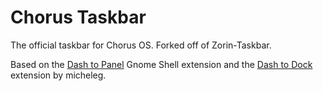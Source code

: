 # Chorus Taskbar
The official taskbar for Chorus OS. Forked off of Zorin-Taskbar.

Based on the [Dash to Panel](https://github.com/home-sweet-gnome/dash-to-panel) Gnome Shell extension and the [Dash to Dock](https://github.com/micheleg/dash-to-dock) extension by micheleg.
